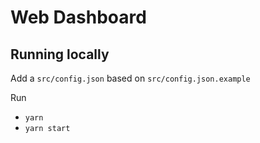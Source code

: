 # Web Dashboard

## Running locally

Add a `src/config.json` based on `src/config.json.example`

Run

- `yarn`
- `yarn start`
